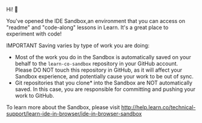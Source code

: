 Hi! 👋

You've opened the IDE Sandbox,an environment that you can access on "readme" and "code-along" lessons in Learn. It's a great place to experiment with code!

IMPORTANT
Saving varies by type of work you are doing:
* Most of the work you do in the Sandbox is automatically saved on your behalf to the `learn-co-sandbox` repository in your GitHub account. Please DO NOT touch this repository in GitHub, as it will affect your Sandbox experience, and potentially cause your work to be out of sync.
* Git repositories that you clone* into the Sandbox are NOT automatically saved. In this case, you are responsible for committing and pushing your work to GitHub. 

To learn more about the Sandbox, please visit http://help.learn.co/technical-support/learn-ide-in-browser/ide-in-browser-sandbox
